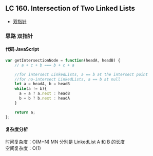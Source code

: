 ## LC 160. Intersection of Two Linked Lists

- [双指针](#思路-双指针)

### 思路 双指针

#### 代码 JavaScript

```JavaScript
var getIntersectionNode = function(headA, headB) {
    // a + c + b === b + c + a

    //for intersect LinkedLists, a == b at the intersect point
    //for no-intersect LinkedLists, a == b at null
    let a = headA, b = headB
    while(a != b){
      a = a ? a.next : headB
      b = b ? b.next : headA
    }

    return a;
};

```

#### 复杂度分析

时间复杂度：O(M+N) MN 分别是 LinkedList A 和 B 的长度 </br>
空间复杂度：O(1)
